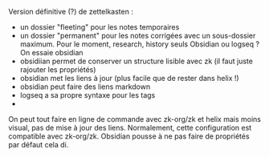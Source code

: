 Version définitive (?) de zettelkasten :
- un dossier "fleeting" pour les notes temporaires
- un dossier "permanent" pour les notes corrigées avec un sous-dossier maximum. Pour le moment, research, history seuls
Obsidian ou logseq ? On essaie obsidian
- obsidiian permet de conserver un structure lisible avec zk (il faut juste rajouter les propriétés)
- obsidian met les liens à jour (plus facile que de rester dans helix !)
- obsidian peut faire des liens markdown
- logseq a sa propre syntaxe pour les tags
- 

On peut tout faire en ligne de commande avec zk-org/zk et helix mais moins visual, pas de mise à jour des liens.
Normalement, cette configuration est compatible avec zk-org/zk. Obsidian pousse à ne pas faire de propriétés par défaut cela di.
